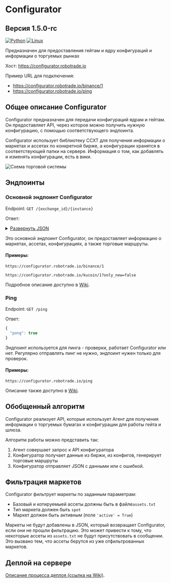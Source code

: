 # Configurator
## Версия 1.5.0-rc

[![Python](https://img.shields.io/badge/python-3.10.2-blue)](https://www.python.org/downloads/)
[![Linux](https://img.shields.io/badge/platform-linux-lightgrey)](https://ru.wikipedia.org/wiki/Linux)

Предназначен для предоставления гейтам и ядру конфигураций и информации о торгуемых рынках

Хост: https://configurator.robotrade.io

Пример URL для подключения: 

- https://configurator.robotrade.io/binance/1
- https://configurator.robotrade.io/ping

Общее описание Configurator
--------
Configurator предназначен для передачи конфигураций ядрам и гейтам. Он предоставляет API, через которое можно получить нужную конфигурацию, с помощью соответствующего эндпоинта. 

Configurator использует библиотеку CCXT для получения информации о маркетах и ассетах по конкретной бирже, а конфигурации хранятся в соответствующей папки на сервере. Информация о том, как добавлять и изменять конфигурации, есть в вики.

![Схема торговой системы](https://github.com/RoboTradeCode/awesome/blob/main/docs/trade_system_common_scheme.jpg)

Эндпоинты
--------

### Основной эндпоинт Configurator

Endpoint: `GET /{exchange_id}/{instance}`

Ответ: 

<details>
<summary><u>Развернуть JSON</u></summary>

```json
{
  "is_new": true,
  "data": {
    "markets": [
      {
        "exchange_symbol": "ETH-BTC",
        "price_increment": 0.25,
        "amount_increment": 0.0001,
        "common_symbol": "ETH/BTC",
        "assets": {
          "base": "ETH",
          "quote": "BTC"
        }
      },
      {
        "exchange_symbol": "fBTCUST",
        "price_increment": 0.25,
        "amount_increment": 0.0001,
        "common_symbol": "BTC/USDT",
        "assets": {
          "base": "BTC",
          "quote": "UST"
        }
      }
    ],
    "assets_labels": [
      {
        "exchange": "UST",
        "common": "USDT"
      },
      {
        "exchange": "BTC",
        "common": "BTC"
      }
    ],
    "routes": [
      [
        {
          "source_asset": "ETH",
          "common_symbol": "ETH/USDT",
          "operation": "sell"
        },
        {
          "source_asset": "USDT",
          "common_symbol": "BTC/USDT",
          "operation": "buy"
        },
        {
          "source_asset": "BTC",
          "common_symbol": "ETH/BTC",
          "operation": "buy"
        }
      ],
      [
        {
          "source_asset": "USDT",
          "common_symbol": "ETH/USDT",
          "operation": "buy"
        },
        {
          "source_asset": "ETH",
          "common_symbol": "ETH/BTC",
          "operation": "sell"
        },
        {
          "source_asset": "BTC",
          "common_symbol": "BTC/USDT",
          "operation": "sell"
        }
      ],
      [
        {
          "source_asset": "BTC",
          "common_symbol": "BTC/USDT",
          "operation": "sell"
        },
        {
          "source_asset": "USDT",
          "common_symbol": "ETH/USDT",
          "operation": "buy"
        },
        {
          "source_asset": "ETH",
          "common_symbol": "ETH/BTC",
          "operation": "sell"
        }
      ]
    ],
    "gate_config": {
      "exchange": {
        "name": "kucoin",
        "instance": 1
      },
      "account": {
        "api_key": "61d213fc48bacd88816474cc",
        "secret_key": "8dga8934-02b7-4b66-963e-18b413f4e6cb",
        "passphrase": "i1i1id04d0c"
      },
      "aeron": {
        "publishers": {
          "orderbook": {
            "channel": "aeron:udp?control=172.31.14.205:40456|control-mode=dynamic",
            "stream_id": 1001
          },
          "balance": {
            "channel": "aeron:udp?control=172.31.14.205:40456|control-mode=dynamic",
            "stream_id": 1002
          },
          "log": {
            "channel": "aeron:udp?endpoint=3.66.183.27:44444|control-mode=dynamic",
            "stream_id": 1001
          }
        },
        "subscribers": {
          "core": {
            "channel": "aeron:udp?endpoint=172.31.14.205:40457|control=172.31.14.205:40456",
            "stream_id": 1003
          }
        }
      }
    },
    "core_config": {
      "aeron": {
        "publishers": {
          "gateway": {
            "channel": "aeron:udp?control=172.31.14.205:40456|control-mode=dynamic",
            "stream_id": 1003
          },
          "metrics": {
            "channel": "aeron:udp?endpoint=3.66.183.27:44444",
            "stream_id": 1001
          },
          "log": {
            "channel": "aeron:udp?control=172.31.14.205:40456|control-mode=dynamic",
            "stream_id": 1005
          }
        },
        "subscribers": {
          "balance": {
            "channel": "aeron:udp?control-mode=manual",
            "destinations": [
              "aeron:udp?endpoint=172.31.14.205:40461|control=172.31.14.205:40456"
            ],
            "stream_id": 1002
          },
          "orderbooks": {
            "channel": "aeron:udp?control-mode=manual",
            "destinations": [
              "aeron:udp?endpoint=172.31.14.205:40458|control=172.31.14.205:40456",
              "aeron:udp?endpoint=172.31.14.205:40459|control=18.159.92.185:40456",
              "aeron:udp?endpoint=172.31.14.205:40460|control=54.248.171.18:40456"
            ],
            "stream_id": 1001
          }
        }
      }
    }
  }
}
```

</details>


Это основной эндпоинт Configurator, он предоставляет информацию о маркетах, ассетах, конфигурациях, а также торговые маршруты.

#### Примеры:

`https://configurator.robotrade.io/binance/1`

`https://configurator.robotrade.io/kucoin/1?only_new=false`

Подробное описание доступно в [Wiki](https://github.com/RoboTradeCode/configurator/wiki/%D0%9E%D1%81%D0%BD%D0%BE%D0%B2%D0%BD%D0%BE%D0%B9-%D1%8D%D0%BD%D0%B4%D0%BF%D0%BE%D0%B8%D0%BD%D1%82-Configurator).

### Ping

Endpoint: `GET /ping`

Ответ:

``` js
{
  "pong": true
}
```

Эндпоинт используется для пинга - проверки, работает Configurator или нет. Регулярно отправлять пинг не нужно, эндпоинт нужен только для проверок.

#### Примеры:

`https://configurator.robotrade.io/ping`

Описание также доступно в [Wiki](https://github.com/RoboTradeCode/configurator/wiki/%D0%AD%D0%BD%D0%B4%D0%BF%D0%BE%D0%B8%D0%BD%D1%82-ping).

Обобщенный алгоритм 
--------

Configurator реализует API, которые использует Агент для получения информации о торгуемых бумагах и конфигурации для работы гейта и шлюза.

Алгоритм работы можно представить так:

1. Агент совершает запрос к API конфигуратора
2. Конфигуратор получает данные из биржи, из конфигов, генерирует торговые маршруты
3. Конфигуратор отправляет JSON с данными или с ошибкой.

Фильтрация маркетов
--------

Configurator фильтрует маркеты по заданным параметрам:
- Базовый и котируемыей ассеты должны быть в файле`assets.txt`
- Тип маркета должен быть `spot`
- Маркет должен быть активным (поле `'active' = True`)

Маркеты не будут добавлены в JSON, который возвращает Configurator, если они не прошли фильтрацию. Это может привести к тому, что некоторые ассеты из `assets.txt` не будут присутствовать в сообщении. Это вызвано тем, что ассеты берутся из уже отфильтрованных маркетов. 

Деплой на сервере
--------

[Описание процесса деплоя (ссылка на Wiki)](https://github.com/RoboTradeCode/configurator/wiki/%D0%94%D0%B5%D0%BF%D0%BB%D0%BE%D0%B9-%D0%BD%D0%B0-%D1%81%D0%B5%D1%80%D0%B2%D0%B5%D1%80%D0%B5).
